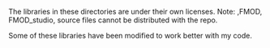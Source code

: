 The libraries in these directories are under their own licenses.
Note: ,FMOD, FMOD_studio,
source files cannot be distributed with the repo.

Some of these libraries have been modified to work better with my code.
